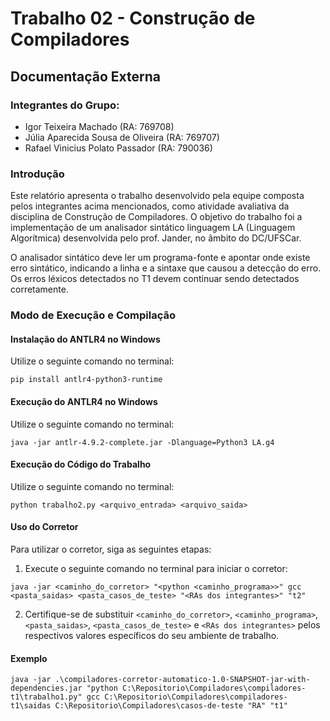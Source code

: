 # Trabalho 02 - Construção de Compiladores

## Documentação Externa

### Integrantes do Grupo:

- Igor Teixeira Machado (RA: 769708)
- Júlia Aparecida Sousa de Oliveira (RA: 769707)
- Rafael Vinicius Polato Passador (RA: 790036)

### Introdução

Este relatório apresenta o trabalho desenvolvido pela equipe composta pelos integrantes acima mencionados, como atividade avaliativa da disciplina de Construção de Compiladores. O objetivo do trabalho foi a implementação de um analisador sintático linguagem LA (Linguagem Algorítmica) desenvolvida pelo prof. Jander, no âmbito do DC/UFSCar. 

O analisador sintático deve ler um programa-fonte e apontar onde existe erro sintático, indicando a linha e a sintaxe que causou a detecção do erro. Os erros léxicos detectados no T1 devem continuar sendo detectados corretamente.

### Modo de Execução e Compilação

#### Instalação do ANTLR4 no Windows
Utilize o seguinte comando no terminal:
```
pip install antlr4-python3-runtime
```
#### Execução do ANTLR4 no Windows
Utilize o seguinte comando no terminal:
```
java -jar antlr-4.9.2-complete.jar -Dlanguage=Python3 LA.g4
```
#### Execução do Código do Trabalho
Utilize o seguinte comando no terminal:
```
python trabalho2.py <arquivo_entrada> <arquivo_saida>
```
#### Uso do Corretor
Para utilizar o corretor, siga as seguintes etapas:
1. Execute o seguinte comando no terminal para iniciar o corretor:
```
java -jar <caminho_do_corretor> "<python <caminho_programa>>" gcc <pasta_saidas> <pasta_casos_de_teste> "<RAs dos integrantes>" "t2"
```
2. Certifique-se de substituir `<caminho_do_corretor>`, `<caminho_programa>`, `<pasta_saidas>`, `<pasta_casos_de_teste>` e `<RAs dos integrantes>` pelos respectivos valores específicos do seu ambiente de trabalho.

#### Exemplo 
```
java -jar .\compiladores-corretor-automatico-1.0-SNAPSHOT-jar-with-dependencies.jar "python C:\Repositorio\Compiladores\compiladores-t1\trabalho1.py" gcc C:\Repositorio\Compiladores\compiladores-t1\saidas C:\Repositorio\Compiladores\casos-de-teste "RA" "t1"
```

